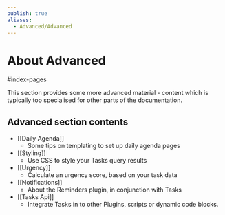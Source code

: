 ```yaml
---
publish: true
aliases:
  - Advanced/Advanced
---
```


# About Advanced

<span class="related-pages">#index-pages</span>

This section provides some more advanced material - content which is typically too specialised for other parts of the documentation.

## Advanced section contents

- [[Daily Agenda]]
  - Some tips on templating to set up daily agenda pages
- [[Styling]]
  - Use CSS to style your Tasks query results
- [[Urgency]]
  - Calculate an urgency score, based on your task data
- [[Notifications]]
  - About the Reminders plugin, in conjunction with Tasks
- [[Tasks Api]]
  - Integrate Tasks in to other Plugins, scripts or dynamic code blocks.
